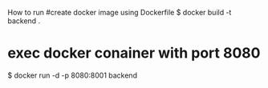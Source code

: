 How to run
#create docker image using Dockerfile
$ docker build -t backend .

# exec docker conainer with port 8080
$ docker run -d -p 8080:8001 backend 

